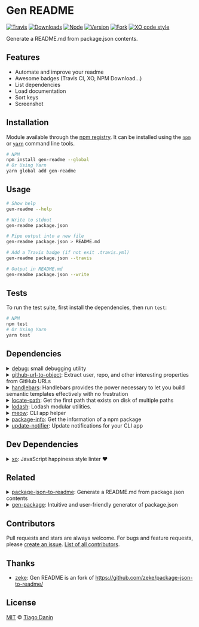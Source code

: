 # Gen README

[![Travis](https://img.shields.io/travis/TiagoDanin/Gen-README.svg?branch=master&style=flat-square)](https://travis-ci.org/TiagoDanin/Gen-README) [![Downloads](https://img.shields.io/npm/dt/gen-readme.svg?style=flat-square)](https://npmjs.org/package/gen-readme) [![Node](https://img.shields.io/node/v/gen-readme.svg?style=flat-square)](https://npmjs.org/package/gen-readme) [![Version](https://img.shields.io/npm/v/gen-readme.svg?style=flat-square)](https://npmjs.org/package/gen-readme) [![Fork](https://img.shields.io/badge/Fork-Package%20Json%20To%20Readme-blue.svg?style=flat-square)](https//github.com/zeke/package-json-to-readme) [![XO code style](https://img.shields.io/badge/code%20style-XO-red.svg?style=flat-square)](https://github.com/xojs/xo) 

Generate a README.md from package.json contents.

## Features

- Automate and improve your readme
- Awesome badges (Travis CI, XO, NPM Download...)
- List dependencies
- Load documentation
- Sort keys
- Screenshot

## Installation

Module available through the [npm registry](https://www.npmjs.com/). It can be installed using the  [`npm`](https://docs.npmjs.com/getting-started/installing-npm-packages-locally) or [`yarn`](https://yarnpkg.com/en/) command line tools.

```sh
# NPM
npm install gen-readme --global
# Or Using Yarn
yarn global add gen-readme
```

## Usage

```sh
# Show help
gen-readme --help

# Write to stdout
gen-readme package.json

# Pipe output into a new file
gen-readme package.json > README.md

# Add a Travis badge (if not exit .travis.yml)
gen-readme package.json --travis

# Output in README.md
gen-readme package.json --write
```

## Tests

To run the test suite, first install the dependencies, then run `test`:

```sh
# NPM
npm test
# Or Using Yarn
yarn test
```

## Dependencies

<details>
	<summary><a href="https://ghub.io/debug">debug</a>: small debugging utility</summary>
	<b>Author</b>: TJ Holowaychuk</br>
	<b>License</b>: MIT</br>
	<b>Version</b>: ^4.1.1
</details>
<details>
	<summary><a href="https://ghub.io/github-url-to-object">github-url-to-object</a>: Extract user, repo, and other interesting properties from GitHub URLs</summary>
	<b>Author</b>: zeke</br>
	<b>License</b>: MIT</br>
	<b>Version</b>: ^4.0.4
</details>
<details>
	<summary><a href="https://ghub.io/handlebars">handlebars</a>: Handlebars provides the power necessary to let you build semantic templates effectively with no frustration</summary>
	<b>Author</b>: Yehuda Katz</br>
	<b>License</b>: MIT</br>
	<b>Version</b>: ^4.1.2
</details>
<details>
	<summary><a href="https://ghub.io/locate-path">locate-path</a>: Get the first path that exists on disk of multiple paths</summary>
	<b>Author</b>: Sindre Sorhus</br>
	<b>License</b>: MIT</br>
	<b>Version</b>: ^5.0.0
</details>
<details>
	<summary><a href="https://ghub.io/lodash">lodash</a>: Lodash modular utilities.</summary>
	<b>Author</b>: John-David Dalton</br>
	<b>License</b>: MIT</br>
	<b>Version</b>: ^4.17.15
</details>
<details>
	<summary><a href="https://ghub.io/meow">meow</a>: CLI app helper</summary>
	<b>Author</b>: Sindre Sorhus</br>
	<b>License</b>: MIT</br>
	<b>Version</b>: ^5.0.0
</details>
<details>
	<summary><a href="https://ghub.io/package-info">package-info</a>: Get the information of a npm package</summary>
	<b>Author</b>: Alessandro Minoccheri</br>
	<b>License</b>: MIT</br>
	<b>Version</b>: ^3.0.2
</details>
<details>
	<summary><a href="https://ghub.io/update-notifier">update-notifier</a>: Update notifications for your CLI app</summary>
	<b>Author</b>: Sindre Sorhus</br>
	<b>License</b>: BSD-2-Clause</br>
	<b>Version</b>: ^3.0.1
</details>

## Dev Dependencies

<details>
	<summary><a href="https://ghub.io/xo">xo</a>: JavaScript happiness style linter ❤️</summary>
	<b>Author</b>: Sindre Sorhus</br>
	<b>License</b>: MIT</br>
	<b>Version</b>: ^0.24.0
</details>

## Related

<details>
	<summary><a href="https://ghub.io/package-json-to-readme">package-json-to-readme</a>: Generate a README.md from package.json contents</summary>
	<b>Author</b>: Zeke Sikelianos</br>
	<b>License</b>: MIT
</details>
<details>
	<summary><a href="https://ghub.io/gen-package">gen-package</a>: Intuitive and user-friendly generator of package.json</summary>
	<b>Author</b>: TiagoDanin</br>
	<b>License</b>: MIT
</details>

## Contributors

Pull requests and stars are always welcome. For bugs and feature requests, please [create an issue](https://github.com/TiagoDanin/Gen-README/issues). [List of all contributors](https://github.com/TiagoDanin/Gen-README/graphs/contributors).

## Thanks

- [zeke](https://github.com/zeke/package-json-to-readme/): Gen README is an fork of https://github.com/zeke/package-json-to-readme/

## License

[MIT](LICENSE) © [Tiago Danin](https://TiagoDanin.github.io)